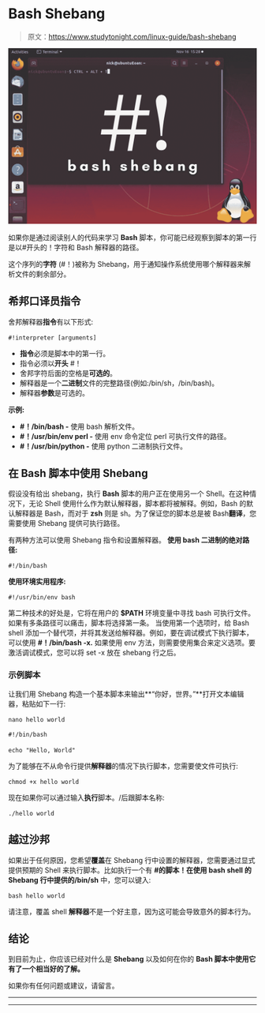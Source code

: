 # Bash Shebang

> 原文：<https://www.studytonight.com/linux-guide/bash-shebang>

![bash shebang](img/b7d7713ce7d7a19eaebb890ef35e1444.png)

如果你是通过阅读别人的代码来学习 **Bash** 脚本，你可能已经观察到脚本的第一行是以#开头的！字符和 Bash 解释器的路径。

这个序列的**字符** (#！)被称为 Shebang，用于通知操作系统使用哪个解释器来解析文件的剩余部分。

## 希邦口译员指令

舍邦解释器**指令**有以下形式:

```
#!interpreter [arguments]
```

*   **指令**必须是脚本中的第一行。
*   指令必须以**开头** #！
*   舍邦字符后面的空格是**可选的**。
*   解释器是一个**二进制**文件的完整路径(例如:/bin/sh，/bin/bash)。
*   解释器**参数**是可选的。

**示例:**

*   **#！/bin/bash -** 使用 bash 解析文件。
*   **#！/usr/bin/env perl -** 使用 env 命令定位 perl 可执行文件的路径。
*   **#！/usr/bin/python -** 使用 python 二进制执行文件。

## 在 Bash 脚本中使用 Shebang

假设没有给出 shebang，执行 **Bash** 脚本的用户正在使用另一个 Shell。在这种情况下，无论 Shell 使用什么作为默认解释器，脚本都将被解释。例如，Bash 的默认解释器是 Bash，而对于 **zsh** 则是 sh。为了保证您的脚本总是被 Bash**翻译**，您需要使用 Shebang 提供可执行路径。

有两种方法可以使用 Shebang 指令和设置解释器。
**使用 bash 二进制的绝对路径:**

```
#!/bin/bash
```

**使用环境实用程序:**

```
#!/usr/bin/env bash
```

第二种技术的好处是，它将在用户的 **$PATH** 环境变量中寻找 bash 可执行文件。如果有多条路径可以痛击，脚本将选择第一条。
当使用第一个选项时，给 Bash shell 添加一个替代项，并将其发送给解释器。例如，要在调试模式下执行脚本，可以使用 **#！/bin/bash -x.** 如果使用 env 方法，则需要使用集合来定义选项。要激活调试模式，您可以将 set -x 放在 shebang 行之后。

### 示例脚本

让我们用 Shebang 构造一个基本脚本来输出**“你好，世界。”**打开文本编辑器，粘贴如下一行:

```
nano hello world
```

```
#!/bin/bash

echo "Hello, World" 
```

为了能够在不从命令行提供**解释器**的情况下执行脚本，您需要使文件可执行:

```
chmod +x hello world 
```

现在如果你可以通过输入**执行**脚本。/后跟脚本名称:

```
./hello world 
```

## 越过沙邦

如果出于任何原因，您希望**覆盖**在 Shebang 行中设置的解释器，您需要通过显式提供预期的 Shell 来执行脚本。比如执行一个有 **#的脚本！在使用 bash shell 的 Shebang 行中提供的/bin/sh** 中，您可以键入:

```
bash hello world
```

请注意，覆盖 shell **解释器**不是一个好主意，因为这可能会导致意外的脚本行为。

## 结论

到目前为止，你应该已经对什么是 **Shebang** 以及如何在你的 **Bash 脚本中使用它有了一个相当好的了解。**

如果你有任何问题或建议，请留言。

* * *

* * *